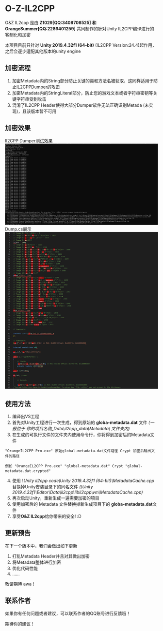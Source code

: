 # O-Z-IL2CPP
O&Z IL2cpp 是由 **Z1029[QQ:3408708525]** **和OrangeSummer[QQ:2286401259]** 共同制作的针对Unity IL2CPP编译进行的客制化和加密

本项目目前只针对 **Unity 2019.4.32f1 (64-bit)** (IL2CPP Version:24.4)起作用，之后会逐步适配其他版本的unity engine

## 加密流程
1. 加密Metadata内的String部分防止关键的类和方法名被获取，这同样适用于防止IL2CPPDumper的攻击
2. 加密Metadata内的StringLiteral部分，防止您的游戏文本或者字符串密钥等关键字符串受到攻击
3. 混淆了IL2CPP Header使得大部分Dumper软件无法正确识别Metada (未实现)，且该版本暂不可用

## 加密效果
Il2CPP Dumper测试效果
![IL2CPPTest](Asset/il2cppdumpertest.png "IL2CPPDumper测试")
Dump.cs展示
![dump.cs](Asset/dump.cs.png "dump.cs")

## 使用方法
1. 编译出VS工程
2. 首先对Unity工程进行一次生成，得到原始的 **globa-metadata.dat** 文件 *(一般位于 你的项目名称_Data\il2cpp_data\Metadata\ 文件夹内)*
3. 在生成的可执行文件的文件夹内使用命令行，你将得到加密后的Metadata文件

~~~
"OrangeIL2CPP Pro.exe" 原始global-metadata.dat文件路径 Crypt 加密后输出文件的路径

例如 "OrangeIL2CPP Pro.exe" "global-metadata.dat" Crypt "global-metadata.dat.crypted"
~~~
4. 使用 *\Unity il2cpp code\Unity 2019.4.32f1 (64-bit)\MetadataCache.cpp* 替换掉Unity安装目录下的同名文件 *(\Unity 2019.4.32f1\Editor\Data\il2cpp\libil2cpp\vm\MetadataCache.cpp)*
5. 再次启动Unity，重新生成一遍需要加密的项目
6. 使用加密后的 Metadata 文件替换掉新生成项目下的 **globa-metadata.dat**文件
7. 享受**O&Z IL2cpp**给你带来的安全! :D

## 更新预告
在下一个版本中，我们会做出如下更新
1. 打乱Metadata Header并且对其做出加密
2. 将Metadata整体进行加密
3. 优化代码性能
4. ......

敬请期待 awa！

## 联系作者
如果你有任何问题或者建议，可以联系作者的QQ账号进行反馈哦！


期待你的建议！